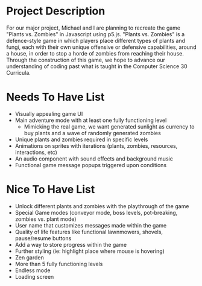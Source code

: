 # Project Description

For our major project, Michael and I are planning to recreate the game "Plants vs. Zombies" in Javascript using p5.js. "Plants vs. Zombies" is a defence-style game in which players place different types of plants and fungi, each with their own unique offensive or defensive capabilities, around a house, in order to stop a horde of zombies from reaching their house. Through the construction of this game, we hope to advance our understanding of coding past what is taught in the Computer Science 30 Curricula.

# Needs To Have List

- Visually appealing game UI
- Main adventure mode with at least one fully functioning level
    - Mimicking the real game, we want generated sunlight as currency to buy plants and a wave of randomly generated zombies 
- Unique plants and zombies required in specific levels
- Animations on sprites with iterations (plants, zombies, resources, interactions, etc)
- An audio component with sound effects and background music
- Functional game message popups triggered upon conditions


# Nice To Have List

- Unlock different plants and zombies with the playthrough of the game
- Special Game modes (conveyor mode, boss levels, pot-breaking, zombies vs. plant mode)
- User name that customizes messages made within the game
- Quality of life features like functional lawnmowers, shovels, pause/resume buttons
- Add a way to store progress within the game 
- Further styling (ie: highlight place where mouse is hovering)
- Zen garden
- More than 5 fully functioning levels
- Endless mode
- Loading screen

